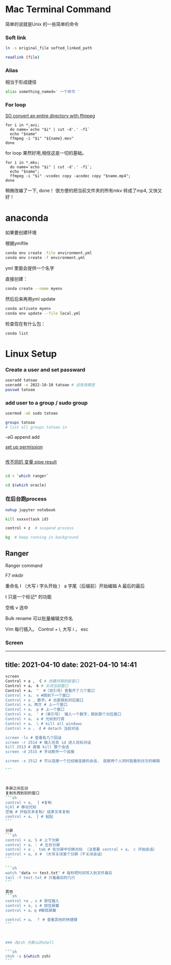 # Mac Terminal Command

简单的说就是Unix 的一些简单的命令


### Soft link

```sh
ln -s original_file softed_linked_path

readlink (file)
```

### Alias

相当于形成捷径
```sh
alias something_named=' 一个命令 '

```


### For loop

[SO convert an entire directory with ffmpeg](https://stackoverflow.com/questions/5784661/how-do-you-convert-an-entire-directory-with-ffmpeg)
```
for i in *.avi;
  do name=`echo "$i" | cut -d'.' -f1`
  echo "$name"
  ffmpeg -i "$i" "${name}.mov"
done
```

for loop 果然好用,相信这是一切的基础。

```
for i in *.mkv; 
  do name=`echo "$i" | cut -d'.' -f1`; 
  echo "$name";
  ffmpeg -i "$i" -vcodec copy -acodec copy "$name.mp4";
done
```
稍微改编了一下, done！
很方便的把当前文件夹的所有mkv 转成了mp4, 又快又好！

# anaconda

如果要创建环境


根据ymlfile
```bash
conda env create -file environment.yml
conda env create -f environment.yml
```
yml 里面会提供一个名字


直接创建：
```bash
conda create --name myenv
```

然后后来再用yml update 
```bash
conda activate myenv
conda env update --file local.yml

```

检查现在有什么包：

```bash
conda list
```


# Linux Setup


### Create a user and set passward

```sh
useradd tatoao
useradd -e 2022-10-10 tatoao # 设有效期至
passwd tatoao
```

### add user to a group / sudo group

```sh
usermod -aG sudo tatoao

groups tatoao
# list all groups tatoao in
```

-aG append add

[set up permission](https://askubuntu.com/questions/487527/give-specific-user-permission-to-write-to-a-folder-using-w-notation ":)")

```sh

```




[传不同的 变量 pipe result ](https://stackoverflow.com/questions/3437514/bash-how-to-pipe-result-from-the-which-command-to-cd/3437518 ":)")

```sh

cd < `which ranger`

cd $(which oracle)
```



### 在后台跑process

```sh
nohup jupyter notebook 

kill xxxxx(task id)
```



```sh
control + z  # suspend process

bg  # keep running in background
```


## Ranger

Ranger command

F7 mkdir

重命名 I （大写 i 字头开始 ） a 字尾（后缀前）开始编辑    A 最后的最后


t 只是一个标记* 的功能

空格 v 选中


Bulk rename  可以批量编辑文件名


Vim 每行插入。  Control + i, 大写 i ， esc


### Screen

---
title: 2021-04-10
date: 2021-04-10 14:41
---
````sh
screen 
Contral + a ,  C # 创建并跳到新窗口
Control + a， k # 关闭当前窗口
Control + a， "  #（双引号）查看开了几个窗口
Control + a， n #跳到下一个窗口
Control + a , 数字。# 也是跳到对应窗口
Control + a，两次 # 上一个窗口
Control + a， p # 上一个窗口
Control + a， ' #（单引号） 输入一个数字，跳到那个对应窗口
Control + a， a # 光标到行首
Control + a， \ # kill all windows
Control + a ， d # detach 当前对话

screen -ls # 查看有几个回话
screen -r 2514 # 输入任务 id 进入目标对话
kill 2513 # 直接 kill 整个会话
screen -d 2515 # 手动断开一个连接

screen -x 2512 # 可以连接一个已经被连接的会话， 就是两个人同时能看到对方的编辑

```



多屏之间互动
复制东西到别的窗口
```sh
control + a,  [ #复制 
hjkl # 移动光标
空格 # 开始文本复制/ 结束文本复制
control + a， ] # 粘贴
```

分屏
```sh
control + a, S # 上下分屏
control + a，｜ # 左右分屏
control + a ， tab # 在分屏中切换光标 （注意要 contral + a， c 开始会话）
control + a, X # （大写关闭某个分屏（不关闭会话）
```

```sh
watch "data >> test.txt" # 每秒把时间写入到文件最后
tail -f test.txt # 只看最后的几行
```

其他
```sh
control +a , x # 锁住输入
control + a, s # 锁住屏幕
control + a，q #解锁屏幕

control + a， ？ # 查看其他的快捷键
```



### 改zsh 为默认的shell 

```sh
chsh -s $(which zsh)
```


